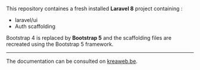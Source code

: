 This repository containes a fresh installed <b>Laravel 8</b> project containing :
<ul>
    <li>laravel/ui</li>
    <li>Auth scaffolding</li>
</ul>

Bootstrap 4 is replaced by <b>Bootstrap 5</b> and the scaffolding files are recreated using the Bootstrap 5 framework.
<hr/>

The documentation can be consulted on <a href="https://www.kreaweb.be/laravel-8-bootstrap-5/" target="_blank">kreaweb.be</a>.
